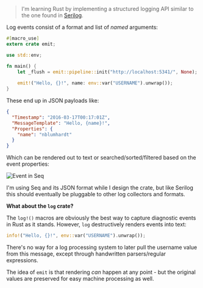 > I'm learning Rust by implementing a structured logging API similar to the one found in [Serilog](http://serilog.net).

Log events consist of a format and list of *named* arguments:

```rust
#[macro_use]
extern crate emit;

use std::env;

fn main() {
    let _flush = emit::pipeline::init("http://localhost:5341/", None);
            
    emit!("Hello, {}!", name: env::var("USERNAME").unwrap());
}
```

These end up in JSON payloads like:

```json
{
  "Timestamp": "2016-03-17T00:17:01Z",
  "MessageTemplate": "Hello, {name}!",
  "Properties": {
    "name": "nblumhardt"
  }
}
```

Which can be rendered out to text or searched/sorted/filtered based on the event properties:

![Event in Seq](https://raw.githubusercontent.com/nblumhardt/emit/master/asset/event_in_seq.png)

I'm using Seq and its JSON format while I design the crate, but like Serilog this should eventually be pluggable to other log collectors and formats.

**What about the `log` crate?**

The `log!()` macros are obviously the best way to capture diagnostic events in Rust as it stands. However, `log` destructively renders events into text:

```rust
info!("Hello, {}!", env::var("USERNAME").unwrap());
```

There's no way for a log processing system to later pull the username value from this message, except through handwritten parsers/regular expressions.

The idea of `emit` is that rendering _can_ happen at any point - but the original values are preserved for easy machine processing as well.
